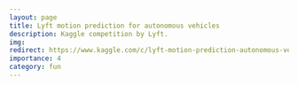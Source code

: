 ```yaml
---
layout: page
title: Lyft motion prediction for autonomous vehicles
description: Kaggle competition by Lyft.
img:
redirect: https://www.kaggle.com/c/lyft-motion-prediction-autonomous-vehicles
importance: 4
category: fun
---
```


